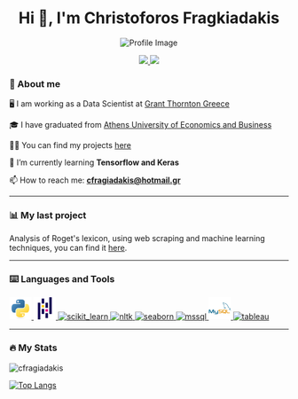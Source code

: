 <h1 align="center">Hi 👋, I'm Christoforos Fragkiadakis</h1>

<p align="center">
  <img src="https://images.squarespace-cdn.com/content/v1/5649097ee4b021b7ebf4ce9d/1630013248675-T2EOX77WP7HJ9A5P8WN8/press-any-key-any-key.gif" alt="Profile Image" width="600">
</p>

<!-- Buttons for Website, Gmail, LinkedIn -->
<p align="center">
  <a href="mailto:cfragiadakis@hotmail.gr">
    <img src="https://img.shields.io/badge/Outlook-blue?style=for-the-badge&logo=microsoft-outlook&logoColor=white">
  </a>
  <a href="https://www.linkedin.com/in/christoforos-fragiadakis/">
    <img src="https://img.shields.io/badge/LinkedIn-blue?style=for-the-badge&logo=linkedin&logoColor=white">
  </a>
</p>

### 👦 About me

🖥️ I am working as a Data Scientist at [Grant Thornton Greece](https://www.grant-thornton.gr/)

🎓 I have graduated from [Athens University of Economics and Business](https://www.aueb.gr/)

👨‍💻 You can find my projects [here](https://github.com/cfragiadakis?tab=repositories)

🌱 I’m currently learning **Tensorflow and Keras**

📫 How to reach me: **cfragiadakis@hotmail.gr**

--- 

### 📊 My last project

Analysis of Roget's lexicon, using web scraping and machine learning techniques, you can find it [here](https://github.com/cfragiadakis/Roget-Thesaurus-Classification).

---



<h3 align="left">⌨️ Languages and Tools</h3>
<p align="left">
  <a href="https://www.python.org" target="_blank" rel="noreferrer">
    <img src="https://raw.githubusercontent.com/devicons/devicon/master/icons/python/python-original.svg" alt="python" width="40" height="40" title="Python"/>
  </a>
  <a href="https://pandas.pydata.org/" target="_blank" rel="noreferrer">
    <img src="https://raw.githubusercontent.com/devicons/devicon/2ae2a900d2f041da66e950e4d48052658d850630/icons/pandas/pandas-original.svg" alt="pandas" width="40" height="40" title="Pandas"/>
  </a>
  <a href="https://scikit-learn.org/" target="_blank" rel="noreferrer">
    <img src="https://upload.wikimedia.org/wikipedia/commons/0/05/Scikit_learn_logo_small.svg" alt="scikit_learn" width="40" height="40" title="Scikit-learn"/>
  </a>
  <a href="https://www.nltk.org/" target="_blank" rel="noreferrer">
    <img src="https://miro.medium.com/v2/resize:fit:1184/0*zKRz1UgqpOZ4bvuA" alt="nltk" width="40" height="40" title="NLTK"/>
  </a>
  <a href="https://seaborn.pydata.org/" target="_blank" rel="noreferrer">
    <img src="https://seaborn.pydata.org/_images/logo-mark-lightbg.svg" alt="seaborn" width="40" height="40" title="Seaborn"/>
  </a>
  <a href="https://www.microsoft.com/en-us/sql-server" target="_blank" rel="noreferrer">
    <img src="https://www.svgrepo.com/show/303229/microsoft-sql-server-logo.svg" alt="mssql" width="40" height="40" title="Microsoft SQL Server"/>
  </a>
  <a href="https://www.mysql.com/" target="_blank" rel="noreferrer">
    <img src="https://raw.githubusercontent.com/devicons/devicon/master/icons/mysql/mysql-original-wordmark.svg" alt="mysql" width="40" height="40" title="MySQL"/>
  </a>
  <a href="https://www.tableau.com/" target="_blank" rel="noreferrer">
    <img src="https://encrypted-tbn0.gstatic.com/images?q=tbn:ANd9GcSH5u043Wyl-BWnUo9FcWSuh2hv62v-Kc98WQ&s" alt="tableau" width="40" height="40" title="Tableau"/>
  </a>
</p>


---

### 🔥 My Stats

<p><img align="center" src="https://github-readme-streak-stats.herokuapp.com/?user=cfragiadakis&" alt="cfragiadakis" /></p>

[![Top Langs](https://github-readme-stats.vercel.app/api/top-langs/?username=cfragiadakis&layout=compact)](https://github.com/anuraghazra/github-readme-stats)



<!--
**cfragiadakis/cfragiadakis** is a ✨ _special_ ✨ repository because its `README.md` (this file) appears on your GitHub profile.

- ⚡ Fun fact: ...
### <h3 align="left">⌨️ Languages and Tools</h3>
<p align="left"> <img src="https://raw.githubusercontent.com/devicons/devicon/master/icons/python/python-original.svg" alt="python" width="40" height="40"/> </a> <a href="https://pandas.pydata.org/" target="_blank" rel="noreferrer"> <img src="https://raw.githubusercontent.com/devicons/devicon/2ae2a900d2f041da66e950e4d48052658d850630/icons/pandas/pandas-original.svg" alt="pandas" width="40" height="40"/> </a> <a href="https://www.python.org" target="_blank" rel="noreferrer"> <a href="https://scikit-learn.org/" target="_blank" rel="noreferrer"> <img src="https://upload.wikimedia.org/wikipedia/commons/0/05/Scikit_learn_logo_small.svg" alt="scikit_learn" width="40" height="40"/> </a> <a href="https://www.nltk.org/" target="_blank" rel="noreferrer"> <img src="https://miro.medium.com/v2/resize:fit:1184/0*zKRz1UgqpOZ4bvuA" alt="nltk" width="40" height="40"/>
</a> <a href="https://seaborn.pydata.org/" target="_blank" rel="noreferrer"> <img src="https://seaborn.pydata.org/_images/logo-mark-lightbg.svg" alt="seaborn" width="40" height="40"/> </a> <a href="https://www.microsoft.com/en-us/sql-server" target="_blank" rel="noreferrer"> <img src="https://www.svgrepo.com/show/303229/microsoft-sql-server-logo.svg" alt="mssql" width="40" height="40"/> </a> <a href="https://www.mysql.com/" target="_blank" rel="noreferrer"> <img src="https://raw.githubusercontent.com/devicons/devicon/master/icons/mysql/mysql-original-wordmark.svg" alt="mysql" width="40" height="40"/> </a> </p>


-->
